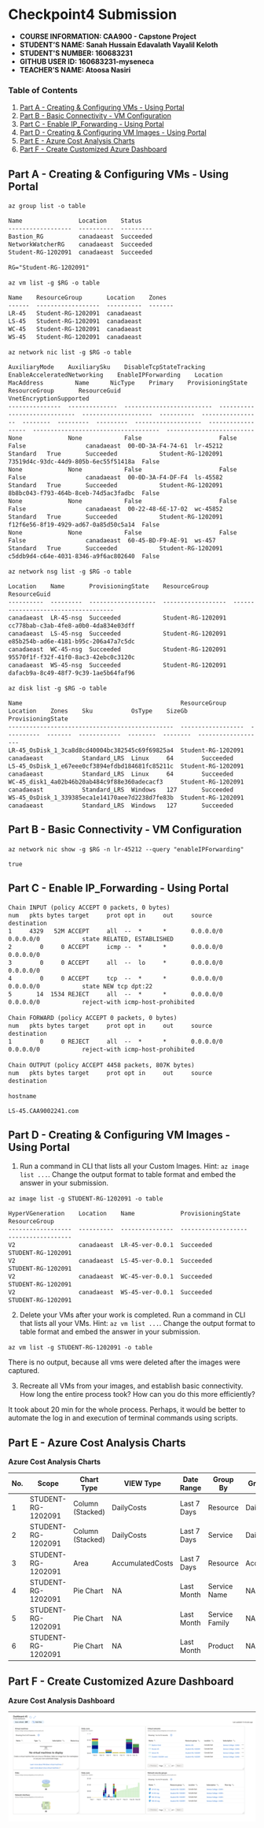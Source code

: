 # Checkpoint4 Submission

- **COURSE INFORMATION: CAA900 - Capstone Project**
- **STUDENT’S NAME: Sanah Hussain Edavalath Vayalil Keloth**
- **STUDENT'S NUMBER: 160683231**
- **GITHUB USER ID: 160683231-myseneca**
- **TEACHER’S NAME: Atoosa Nasiri**

### Table of Contents

1. [Part A - Creating & Configuring VMs - Using Portal](#part-a---creating--configuring-vms---using-portal)
2. [Part B - Basic Connectivity - VM Configuration](#part-b---basic-connectivity---vm-configuration)
3. [Part C - Enable IP_Forwarding - Using Portal](#part-c---enable-ip_forwarding---using-portal)
4. [Part D - Creating & Configuring VM Images - Using Portal](#part-d---creating--configuring-vm-images---using-portal)
5. [Part E - Azure Cost Analysis Charts](#part-e---azure-cost-analysis-charts)
6. [Part F - Create Customized Azure Dashboard](#part-f---create-customized-azure-dashboard)

## Part A - Creating & Configuring VMs - Using Portal

`az group list -o table`
```
Name                Location    Status
------------------  ----------  ---------
Bastion_RG          canadaeast  Succeeded
NetworkWatcherRG    canadaeast  Succeeded
Student-RG-1202091  canadaeast  Succeeded
```

`RG="Student-RG-1202091"`

`az vm list -g $RG -o table`
```
Name    ResourceGroup       Location    Zones
------  ------------------  ----------  -------
LR-45   Student-RG-1202091  canadaeast
LS-45   Student-RG-1202091  canadaeast
WC-45   Student-RG-1202091  canadaeast
WS-45   Student-RG-1202091  canadaeast
```

`az network nic list -g $RG -o table`
```
AuxiliaryMode    AuxiliarySku    DisableTcpStateTracking    EnableAcceleratedNetworking    EnableIPForwarding    Location    MacAddress         Name      NicType    Primary    ProvisioningState    ResourceGroup       ResourceGuid                          VnetEncryptionSupported
---------------  --------------  -------------------------  -----------------------------  --------------------  ----------  -----------------  --------  ---------  ---------  -------------------  ------------------  ------------------------------------  -------------------------
None             None            False                      False                          False                 canadaeast  00-0D-3A-F4-74-61  lr-45212  Standard   True       Succeeded            Student-RG-1202091  73519d4c-93dc-44d9-805b-6ec55f51418a  False
None             None            False                      False                          False                 canadaeast  00-0D-3A-F4-DF-F4  ls-45582  Standard   True       Succeeded            Student-RG-1202091  8b8bc043-f793-464b-8ceb-74d5ac3fadbc  False
None             None            False                      False                          False                 canadaeast  00-22-48-6E-17-02  wc-45852  Standard   True       Succeeded            Student-RG-1202091  f12f6e56-8f19-4929-ad67-0a85d50c5a14  False
None             None            False                      False                          False                 canadaeast  60-45-BD-F9-AE-91  ws-457    Standard   True       Succeeded            Student-RG-1202091  c5ddb9d4-c64e-4031-8346-a9f6ac802640  False
```

`az network nsg list -g $RG -o table`
```
Location    Name       ProvisioningState    ResourceGroup       ResourceGuid
----------  ---------  -------------------  ------------------  ------------------------------------
canadaeast  LR-45-nsg  Succeeded            Student-RG-1202091  cc778bab-c3ab-4fe8-a0b0-4da834e03dff
canadaeast  LS-45-nsg  Succeeded            Student-RG-1202091  e85b254b-ad6e-4181-b95c-206a47a7c5dc
canadaeast  WC-45-nsg  Succeeded            Student-RG-1202091  95570f1f-f32f-41f0-8ac3-42ebc0c3120c
canadaeast  WS-45-nsg  Succeeded            Student-RG-1202091  dafacb9a-8c49-48f7-9c39-1ae5b64faf96
```

`az disk list -g $RG -o table`
```
Name                                             ResourceGroup       Location    Zones    Sku           OsType    SizeGb    ProvisioningState
-----------------------------------------------  ------------------  ----------  -------  ------------  --------  --------  -------------------
LR-45_OsDisk_1_3ca8d8cd40004bc382545c69f69825a4  Student-RG-1202091  canadaeast           Standard_LRS  Linux     64        Succeeded
LS-45_OsDisk_1_e67eee0cf3894efdbd184681fc85211c  Student-RG-1202091  canadaeast           Standard_LRS  Linux     64        Succeeded
WC-45_disk1_4a02b46b20ab484c9f88e360adecacf3     Student-RG-1202091  canadaeast           Standard_LRS  Windows   127       Succeeded
WS-45_OsDisk_1_339385eca1e14170aee7d2238d7fe83b  Student-RG-1202091  canadaeast           Standard_LRS  Windows   127       Succeeded
```

## Part B - Basic Connectivity - VM Configuration

`az network nic show -g $RG -n lr-45212 --query "enableIPForwarding"`
```
true
```



## Part C - Enable IP_Forwarding - Using Portal

```
Chain INPUT (policy ACCEPT 0 packets, 0 bytes)                                                                                                                                            
num   pkts bytes target     prot opt in     out     source               destination                                                                                                      
1     4329   52M ACCEPT     all  --  *      *       0.0.0.0/0            0.0.0.0/0            state RELATED, ESTABLISHED                                                                   
2        0     0 ACCEPT     icmp --  *      *       0.0.0.0/0            0.0.0.0/0                                                                                                        
3        0     0 ACCEPT     all  --  lo     *       0.0.0.0/0            0.0.0.0/0                                                                                                        
4        0     0 ACCEPT     tcp  --  *      *       0.0.0.0/0            0.0.0.0/0            state NEW tcp dpt:22                                                                        
5       14  1534 REJECT     all  --  *      *       0.0.0.0/0            0.0.0.0/0            reject-with icmp-host-prohibited                                                                                                                                                                                                                                                      

Chain FORWARD (policy ACCEPT 0 packets, 0 bytes)                                                                                                                                          
num   pkts bytes target     prot opt in     out     source               destination                                                                                                      
1        0     0 REJECT     all  --  *      *       0.0.0.0/0            0.0.0.0/0            reject-with icmp-host-prohibited                                                                                                                                                                                                                                                      

Chain OUTPUT (policy ACCEPT 4458 packets, 807K bytes)                                                                                                                                     
num   pkts bytes target     prot opt in     out     source               destination     
```

`hostname`
```
LS-45.CAA9002241.com
```

## Part D - Creating & Configuring VM Images - Using Portal

1. Run a command in CLI that lists all your Custom Images. Hint: `az image list ...`. Change the output format to table format and embed the answer in your submission.

`az image list -g STUDENT-RG-1202091 -o table`
```
HyperVGeneration    Location    Name             ProvisioningState    ResourceGroup
------------------  ----------  ---------------  -------------------  ------------------
V2                  canadaeast  LR-45-ver-0.0.1  Succeeded            STUDENT-RG-1202091
V2                  canadaeast  LS-45-ver-0.0.1  Succeeded            STUDENT-RG-1202091
V2                  canadaeast  WC-45-ver-0.0.1  Succeeded            STUDENT-RG-1202091
V2                  canadaeast  WS-45-ver-0.0.1  Succeeded            STUDENT-RG-1202091
```

2. Delete your VMs after your work is completed. Run a command in CLI that lists all your VMs. Hint: `az vm list ...`. Change the output format to table format and embed the answer in your submission.

`az vm list -g STUDENT-RG-1202091 -o table`

There is no output, because all vms were deleted after the images were captured.

3. Recreate all VMs from your images, and establish basic connectivity. How long the entire process took? How can you do this more efficiently?

It took about 20 min for the whole process. Perhaps, it would be better to automate the log in and execution of terminal commands using scripts.

## Part E - Azure Cost Analysis Charts

**Azure Cost Analysis Charts**

| No. | Scope | Chart Type | VIEW Type |  Date Range | Group By | Granularity| Chart |
|-|-|-|-|-|-|-|-|
|1|STUDENT-RG-1202091| Column (Stacked) | DailyCosts | Last 7 Days | Resource | Daily | <img src="./images/daily-cost-barchart.png" alt="Daily Cost Barchart" style="float: left; margin-right: 10px;" /> |
|2|STUDENT-RG-1202091| Column (Stacked) | DailyCosts | Last 7 Days | Service | Daily | <img src="./images/daily-cost-service-barchart.png" alt="Daily Cost Service-Barchart.png" style="float: left; margin-right: 10px;" /> |
|3|STUDENT-RG-1202091| Area| AccumulatedCosts | Last 7 Days | Resource | Accumulated | <img src="./images/accumulated-resource-area.png" alt="Accumulated Resource Barchart" style="float: left; margin-right: 10px;" /> |
|4|STUDENT-RG-1202091| Pie Chart | NA | Last Month | Service Name | NA | <img src="./images/service-name-piechart.png" alt="Service Name Piechart" style="float: left; margin-right: 10px;" /> |
|5|STUDENT-RG-1202091| Pie Chart | NA | Last Month | Service Family | NA | <img src="./images/service-family-piechart.png" alt="Service Family Piechart" style="float: left; margin-right: 10px;" /> |
|6|STUDENT-RG-1202091| Pie Chart | NA | Last Month | Product | NA | <img src="./images/product-piechart.png" alt="Product Piechart" style="float: left; margin-right: 10px;" /> |


## Part F - Create Customized Azure Dashboard

**Azure Cost Analysis Dashboard**

![Cost Analysis Dashboard](./images/cost-analysis-dashboard.png)
